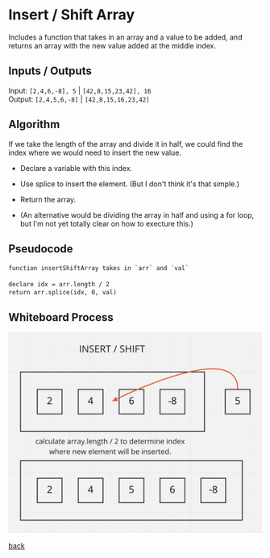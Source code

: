 # Insert / Shift Array

Includes a function that takes in an array and a value to be added, and returns an array with the new value added at the middle index.

## Inputs / Outputs

Input: `[2,4,6,-8], 5` | `[42,8,15,23,42], 16`\
Output: `[2,4,5,6,-8]` | `[42,8,15,16,23,42]`

## Algorithm

If we take the length of the array and divide it in half, we could find the index where we would need to insert the new value.

- Declare a variable with this index.
- Use splice to insert the element. (But I don't think it's that simple.)
- Return the array.

- (An alternative would be dividing the array in half and using a for loop, but I'm not yet totally clear on how to execture this.)

## Pseudocode

```plaintext
function insertShiftArray takes in `arr` and `val`

declare idx = arr.length / 2
return arr.splice(idx, 0, val)
```

## Whiteboard Process

![Array insert shift](./array-insert-shift.png)

[back](../README.md)
